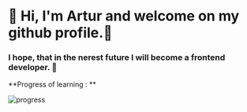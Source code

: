 # 👋 Hi, I'm Artur and welcome on my github profile.👋

### I hope, that in the nerest future I will become a frontend developer. 👀 


**Progress of learning : **

![progress](https://i.ibb.co/25CkKJG/Screenshot-2021-04-20-at-17-20-42.png)




<!--
Hi, I'm Artur and welcome on my github profile. 👋

I hope, that in the nerest future I will become a frontend developer. 👀 


base -> npx create-junior-front-end-dev<br/><br/>

-> [ ##############################.................... ] | 60% -> create-junior-front-end-dev.<br/><br/>

fetch data | html [#########] -> 100% | done <br/>
fetch data | css  [######...] -> 80%  | in queue  <br/>
fetch data | javascript  [#####....] -> 70% | in queue <br/>
fetch data | react [###......] -> 30% | resolving <br/>
->
